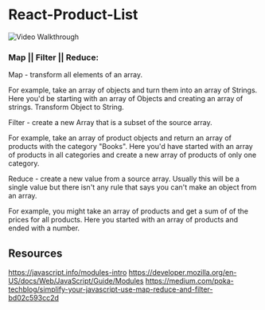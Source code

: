 # React-Product-List

<img src= 'http://g.recordit.co/FsnrKjsKdh.gif' title='Video Walkthrough' width='' alt='Video Walkthrough' />


### Map ||  Filter || Reduce: 
Map - transform all elements of an array. 

For example, take an array of objects and turn them into an array of Strings. Here you'd be starting with an array of Objects and creating an array of strings. Transform Object to String.

Filter - create a new Array that is a subset of the source array. 

For example, take an array of product objects and return an array of products with the category "Books". Here you'd have started with an array of products in all categories and create a new array of products of only one category.

Reduce - create a new value from a source array. Usually this will be a single value but there isn't any rule that says you can't make an object from an array.

For example, you might take an array of products and get a sum of of the prices for all products. Here you started with an array of products and ended with a number.


## Resources 
https://javascript.info/modules-intro https://developer.mozilla.org/en-US/docs/Web/JavaScript/Guide/Modules
https://medium.com/poka-techblog/simplify-your-javascript-use-map-reduce-and-filter-bd02c593cc2d

